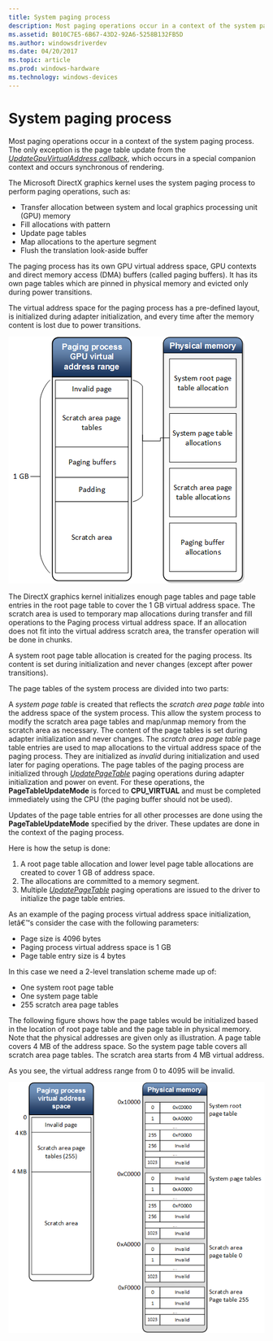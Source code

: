 ```yaml
---
title: System paging process
description: Most paging operations occur in a context of the system paging process. The only exception is the page table update from the UpdateGpuVirtualAddress callback, which occurs in a special companion context and occurs synchronous of rendering.
ms.assetid: B010C7E5-6B67-43D2-92A6-5258B132FB5D
ms.author: windowsdriverdev
ms.date: 04/20/2017
ms.topic: article
ms.prod: windows-hardware
ms.technology: windows-devices
---
```


# System paging process


Most paging operations occur in a context of the system paging process. The only exception is the page table update from the [*UpdateGpuVirtualAddress callback*](https://msdn.microsoft.com/library/windows/hardware/dn906365), which occurs in a special companion context and occurs synchronous of rendering.

The Microsoft DirectX graphics kernel uses the system paging process to perform paging operations, such as:

-   Transfer allocation between system and local graphics processing unit (GPU) memory
-   Fill allocations with pattern
-   Update page tables
-   Map allocations to the aperture segment
-   Flush the translation look-aside buffer

The paging process has its own GPU virtual address space, GPU contexts and direct memory access (DMA) buffers (called paging buffers). It has its own page tables which are pinned in physical memory and evicted only during power transitions.

The virtual address space for the paging process has a pre-defined layout, is initialized during adapter initialization, and every time after the memory content is lost due to power transitions.

![virtual and physical address space](images/system-paging-process.1.png)

The DirectX graphics kernel initializes enough page tables and page table entries in the root page table to cover the 1 GB virtual address space. The scratch area is used to temporary map allocations during transfer and fill operations to the Paging process virtual address space. If an allocation does not fit into the virtual address scratch area, the transfer operation will be done in chunks.

A system root page table allocation is created for the paging process. Its content is set during initialization and never changes (except after power transitions).

The page tables of the system process are divided into two parts:

A *system page table* is created that reflects the *scratch area page table* into the address space of the system process. This allow the system process to modify the scratch area page tables and map/unmap memory from the scratch area as necessary. The content of the page tables is set during adapter initialization and never changes.
The *scratch area page table* page table entries are used to map allocations to the virtual address space of the paging process. They are initialized as *invalid* during initialization and used later for paging operations.
The page tables of the paging process are initialized through [*UpdatePageTable*](https://msdn.microsoft.com/library/windows/hardware/ff560815) paging operations during adapter initialization and power on event. For these operations, the **PageTableUpdateMode** is forced to **CPU\_VIRTUAL** and must be completed immediately using the CPU (the paging buffer should not be used).

Updates of the page table entries for all other processes are done using the **PageTableUpdateMode** specified by the driver. These updates are done in the context of the paging process.

Here is how the setup is done:

1.  A root page table allocation and lower level page table allocations are created to cover 1 GB of address space.
2.  The allocations are committed to a memory segment.
3.  Multiple [*UpdatePageTable*](https://msdn.microsoft.com/library/windows/hardware/ff560815) paging operations are issued to the driver to initialize the page table entries.

As an example of the paging process virtual address space initialization, letâ€™s consider the case with the following parameters:

-   Page size is 4096 bytes
-   Paging process virtual address space is 1 GB
-   Page table entry size is 4 bytes

In this case we need a 2-level translation scheme made up of:

-   One system root page table
-   One system page table
-   255 scratch area page tables

The following figure shows how the page tables would be initialized based in the location of root page table and the page table in physical memory. Note that the physical addresses are given only as illustration.
A page table covers 4 MB of the address space. So the system page table covers all scratch area page tables. The scratch area starts from 4 MB virtual address.

As you see, the virtual address range from 0 to 4095 will be invalid.

![page table initialization](images/system-paging-process.2.png)

 

 





